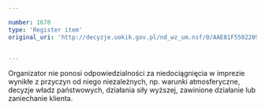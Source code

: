 ```yaml
---

number: 1670
type: 'Register item'
original_uri: 'http://decyzje.uokik.gov.pl/nd_wz_um.nsf/0/AAE81F550220934EC125763A002A27BE?OpenDocument'


---
```


Organizator nie ponosi odpowiedzialności za niedociągnięcia w imprezie wynikłe z przyczyn od niego niezależnych, np. warunki atmosferyczne, decyzje władz państwowych, działania siły wyższej, zawinione działanie lub zaniechanie klienta.
